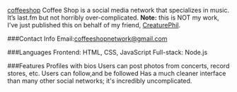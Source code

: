 [coffeeshop](http://coffeeshopapp.herokuapp.com)
Coffee Shop is a social media network that specializes in music. It’s last.fm but not horribly over-complicated. **Note:** this is NOT my work, I've just published this on behalf of my friend, [CreaturePhil](http://creaturephil.github.io/).

###Contact Info
Email:coffeeshopnetwork@gmail.com

###Languages
Frontend: HTML, CSS, JavaScript
Full-stack: Node.js

###Features 
Profiles with bios
Users can post photos from concerts, record stores,  etc.
Users can follow,and be followed
Has a much cleaner interface than many other social networks; it's incredibly uncomplicated. 
